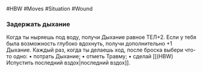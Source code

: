#HBW #Moves #Situation #Wound 
### Задержать дыхание
Когда ты ныряешь под воду, получи Дыхание равное ТЕЛ+2. Если у тебя была возможность глубоко вдохнуть, получи дополнительно +1 Дыхание. Каждый раз, когда ты делаешь ход, после броска выбери что-то одно: 
• потрать Дыхание; 
• отметь Травму; 
• сделай [[(HBW) Испустить последний вздох|последний вздох]].